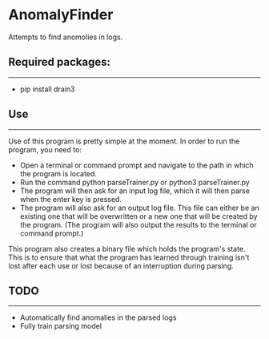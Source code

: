 # AnomalyFinder
Attempts to find anomolies in logs.
## Required packages:
---
* pip install drain3
## Use
---
Use of this program is pretty simple at the moment. In order to run the program, you need to:
* Open a terminal or command prompt and navigate to the path in which the program is located.
* Run the command python parseTrainer.py or python3 parseTrainer.py
* The program will then ask for an input log file, which it will then parse when the enter key is pressed.
* The program will also ask for an output log file. This file can either be an existing one that will be overwritten or a new one that will be created by the program. (The program will also output the results to the terminal or command prompt.) 

This program also creates a binary file which holds the program's state. This is to ensure that what the program has learned through training isn't lost after each use or lost because of an interruption during parsing. 

## TODO
---
* Automatically find anomalies in the parsed logs
* Fully train parsing model